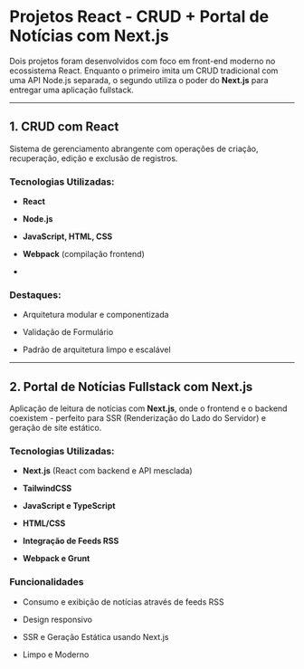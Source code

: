 # Projetos React - CRUD + Portal de Notícias com Next.js

Dois projetos foram desenvolvidos com foco em front-end moderno no ecossistema React. 
Enquanto o primeiro imita um CRUD tradicional com uma API Node.js separada, 
o segundo utiliza o poder do **Next.js** para entregar uma aplicação fullstack.

---

## 1. CRUD com React

Sistema de gerenciamento abrangente com operações de criação, recuperação, edição e exclusão de registros.

###  Tecnologias Utilizadas:

- **React** 

- **Node.js**  

- **JavaScript, HTML, CSS**

- **Webpack** (compilação frontend)

-

###  Destaques:

- Arquitetura modular e componentizada

- Validação de Formulário

- Padrão de arquitetura limpo e escalável

---

## 2. Portal de Notícias Fullstack com Next.js

Aplicação de leitura de notícias com **Next.js**, onde o frontend e o backend coexistem - perfeito para SSR (Renderização do Lado do Servidor) e geração de site estático.

### Tecnologias Utilizadas:

- **Next.js** (React com backend e API mesclada)

- **TailwindCSS**

- **JavaScript e TypeScript**

- **HTML/CSS**

- **Integração de Feeds RSS**

- **Webpack e Grunt**

###  Funcionalidades

- Consumo e exibição de notícias através de feeds RSS

- Design responsivo

- SSR e Geração Estática usando Next.js

- Limpo e Moderno

